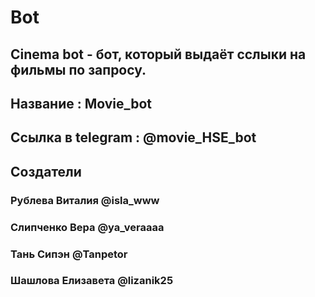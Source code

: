 # Bot
## Cinema bot - бот, который выдаёт сслыки на фильмы по запросу.

## Название : Movie_bot
## Ссылка в telegram : @movie_HSE_bot

## Создатели
### Рублева Виталия @isla_www
### Слипченко Вера @ya_veraaaa
### Тань Сипэн @Tanpetor
### Шашлова Елизавета @lizanik25



